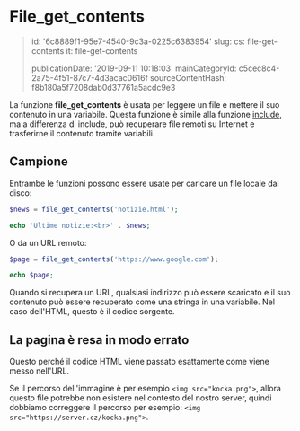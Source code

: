 File_get_contents
=================

> id: '6c8889f1-95e7-4540-9c3a-0225c6383954'
> slug:
> 	cs: file-get-contents
> 	it: file-get-contents
> 
> publicationDate: '2019-09-11 10:18:03'
> mainCategoryId: c5cec8c4-2a75-4f51-87c7-4d3acac0616f
> sourceContentHash: f8b180a5f7208dab0d37761a5acdc9e3

La funzione **file_get_contents** è usata per leggere un file e mettere il suo contenuto in una variabile. Questa funzione è simile alla funzione <a href="/include">include</a>, ma a differenza di include, può recuperare file remoti su Internet e trasferirne il contenuto tramite variabili.

Campione
------

Entrambe le funzioni possono essere usate per caricare un file locale dal disco:

```php
$news = file_get_contents('notizie.html');

echo 'Ultime notizie:<br>' . $news;
```

O da un URL remoto:

```php
$page = file_get_contents('https://www.google.com');

echo $page;
```

Quando si recupera un URL, qualsiasi indirizzo può essere scaricato e il suo contenuto può essere recuperato come una stringa in una variabile. Nel caso dell'HTML, questo è il codice sorgente.

La pagina è resa in modo errato
----------------------------

Questo perché il codice HTML viene passato esattamente come viene messo nell'URL.

Se il percorso dell'immagine è per esempio `<img src="kocka.png">`, allora questo file potrebbe non esistere nel contesto del nostro server, quindi dobbiamo correggere il percorso per esempio: `<img src="https://server.cz/kocka.png">`.
